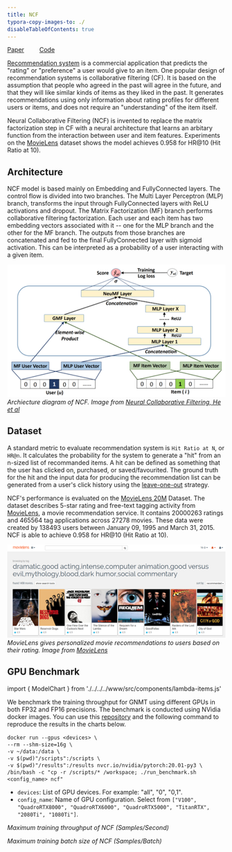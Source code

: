 ```yaml
---
title: NCF
typora-copy-images-to: ./
disableTableOfContents: true
---
```


[Paper](https://arxiv.org/abs/1708.05031)   &nbsp; &nbsp; &nbsp; &nbsp; [Code](https://github.com/NVIDIA/DeepLearningExamples/tree/master/PyTorch/Recommendation/NCF)


[Recommendation system](https://en.wikipedia.org/wiki/Recommender_system) is a commercial application that predicts the "rating" or "preference" a user would give to an item. One popular design of recommendation systems is collaborative filtering (CF). It is based on the assumption that people who agreed in the past will agree in the future, and that they will like similar kinds of items as they liked in the past. It generates recommendations using only information about rating profiles for different users or items, and does not require an "understanding" of the item itself.

Neural Collaborative Filtering (NCF) is invented to replace the matrix factorization step in CF with a neural architecture that learns an arbitary function from the interaction between user and item features. Experiments on the [MovieLens](https://grouplens.org/datasets/movielens/20m/) dataset shows the model achieves 0.958 for HR@10 (Hit Ratio at 10).

## Architecture

NCF model is based mainly on Embedding and FullyConnected layers. The control flow is divided into two branches. The Multi Layer Perceptron (MLP) branch, transforms the input through FullyConnected layers with ReLU activations and dropout. The Matrix Factorization (MF) branch performs collaborative filtering factorization. Each user and each item has two embedding vectors associated with it -- one for the MLP branch and the other for the MF branch. The outputs from those branches are concatenated and fed to the final FullyConnected layer with sigmoid activation. This can be interpreted as a probability of a user interacting with a given item.


![NCF](ncf.png)
*Archiecture diagram of NCF. Image from [Neural Collaborative Filtering, He et al](https://arxiv.org/abs/1708.05031)*

## Dataset

A standard metric to evaluate recommendation system is `Hit Ratio at N`, or `HR@n`. It calculates the probability for the system to generate a "hit" from an n-sized list of recommanded items. A hit can be defined as something that the user has clicked on, purchased, or saved/favourited. The ground truth for the hit and the input data for producing the recommendation list can be generated from a user's click history using the [leave-one-out](https://en.wikipedia.org/wiki/Cross-validation_(statistics)#Leave-one-out_cross-validation) strategy. 

NCF's performance is evaluated on the [MovieLens 20M](https://grouplens.org/datasets/movielens/20m/) Dataset. The dataset describes 5-star rating and free-text tagging activity from [MovieLens](https://movielens.org/), a movie recommendation service. It contains 20000263 ratings and 465564 tag applications across 27278 movies. These data were created by 138493 users between January 09, 1995 and March 31, 2015. NCF is able to achieve 0.958 for HR@10 (Hit Ratio at 10).

![MovieLens](movielens.png)*MovieLens gives personalized movie recommendations to users based on their rating. Image from [MovieLens](https://movielens.org/)*

## GPU Benchmark

import { ModelChart } from './../../../www/src/components/lambda-items.js'

We benchmark the training throughput for GNMT using different GPUs in both FP32 and FP16 precisions. The benchmark is conducted using NVidia docker images. You can use this [repository](https://github.com/lambdal/deeplearning-benchmark) and the following command to reproduce the results in the charts below.

```
docker run --gpus <devices> \
--rm --shm-size=16g \
-v ~/data:/data \
-v $(pwd)"/scripts":/scripts \
-v $(pwd)"/results":/results nvcr.io/nvidia/pytorch:20.01-py3 \
/bin/bash -c "cp -r /scripts/* /workspace; ./run_benchmark.sh <config_name> ncf"
```
- `devices`: List of GPU devices. For example: "all", "0", "0,1".
- `config_name`: Name of GPU configuration. Select from `["V100", "QuadroRTX8000", "QuadroRTX6000", "QuadroRTX5000", "TitanRTX", "2080Ti", "1080Ti"]`.


<ModelChart selected_model='ncf' selected_gpu='V100' selected_metric="throughput"/>

*Maximum training throughput of NCF (Samples/Second)*


<ModelChart selected_model='ncf' selected_gpu='V100' selected_metric="bs"/>

*Maximum training batch size of NCF (Samples/Batch)*
